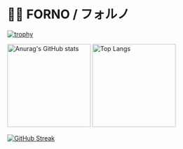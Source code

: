 # 🌱🍄 FORNO / フォルノ

[![trophy](https://github-profile-trophy.vercel.app/?username=forno&theme=onedark&column=8&no-frame=true)](https://github.com/ryo-ma/github-profile-trophy)

[<img alt="Anurag's GitHub stats" src="https://github-readme-stats.vercel.app/api?username=forno&count_private=true&show_icons=true&theme=onedark" height="190" />](https://github.com/anuraghazra/github-readme-stats)
[<img alt="Top Langs" src="https://github-readme-stats.vercel.app/api/top-langs/?username=forno&theme=onedark&layout=compact&langs_count=8" height="190" />](https://github.com/anuraghazra/github-readme-stats)


[![GitHub Streak](http://github-readme-streak-stats.herokuapp.com?user=forno&theme=onedark&hide_border=true&date_format=%5BY%20%5DM%20j)](https://git.io/streak-stats)
